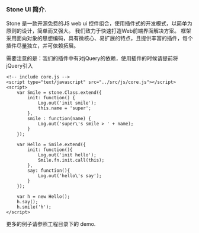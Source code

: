 ### Stone UI 简介.
Stone 是一款开源免费的JS web ui 控件组合，使用插件式的开发模式，以简单为原则的设计，简单而又强大。
我们致力于快速打造Web前端界面解决方案。 框架采用面向对象的思想编码，具有微核心、易扩展的特点，且提供丰富的插件，每个插件尽量独立，并可依赖拓展。

需要注意的是：我们的插件中有对jQuery的依赖，使用插件的时候请提前将jQuery引入
```
<!-- include core.js -->
<script type="text/javascript" src="../src/js/core.js"></script>
<script>
	var Smile = stone.Class.extend({
		init: function() {
			Log.out('init smile');
			this.name = 'super';
		},
		smile : function(name) {
			Log.out('super\'s smile > ' + name);
		}
	});

	var Hello = Smile.extend({
		init: function(){
			Log.out('init hello');
			Smile.fn.init.call(this);
		},
		say: function(){
			Log.out('hello\'s say');
		}
	});

	var h = new Hello();
	h.say();
	h.smile('h');
</script>
```

更多的例子请参照工程目录下的 demo.
